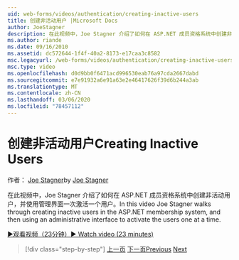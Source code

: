 ```yaml
---
uid: web-forms/videos/authentication/creating-inactive-users
title: 创建非活动用户 |Microsoft Docs
author: JoeStagner
description: 在此视频中，Joe Stagner 介绍了如何在 ASP.NET 成员资格系统中创建非活动用户，然后使用管理界面激活用户 。
ms.author: riande
ms.date: 09/16/2010
ms.assetid: dc572644-1f4f-40a2-8173-e17caa3c8582
msc.legacyurl: /web-forms/videos/authentication/creating-inactive-users
msc.type: video
ms.openlocfilehash: d0d9bb0f6471acd996530eab76a97cda2667dabd
ms.sourcegitcommit: e7e91932a6e91a63e2e46417626f39d6b244a3ab
ms.translationtype: MT
ms.contentlocale: zh-CN
ms.lasthandoff: 03/06/2020
ms.locfileid: "78457112"
---
```

# <a name="creating-inactive-users"></a><span data-ttu-id="8399a-103">创建非活动用户</span><span class="sxs-lookup"><span data-stu-id="8399a-103">Creating Inactive Users</span></span>

<span data-ttu-id="8399a-104">作者： [Joe Stagner](https://github.com/JoeStagner)</span><span class="sxs-lookup"><span data-stu-id="8399a-104">by [Joe Stagner](https://github.com/JoeStagner)</span></span>

<span data-ttu-id="8399a-105">在此视频中，Joe Stagner 介绍了如何在 ASP.NET 成员资格系统中创建非活动用户，并使用管理界面一次激活一个用户。</span><span class="sxs-lookup"><span data-stu-id="8399a-105">In this video Joe Stagner walks through creating inactive users in the ASP.NET membership system, and then using an administrative interface to activate the users one at a time.</span></span>

[<span data-ttu-id="8399a-106">&#9654;观看视频（23分钟）</span><span class="sxs-lookup"><span data-stu-id="8399a-106">&#9654; Watch video (23 minutes)</span></span>](https://channel9.msdn.com/Blogs/ASP-NET-Site-Videos/creating-inactive-users)

> [!div class="step-by-step"]
> <span data-ttu-id="8399a-107">[上一页](simple-web-service-authentication.md)
> [下一页](sql-injection-defense.md)</span><span class="sxs-lookup"><span data-stu-id="8399a-107">[Previous](simple-web-service-authentication.md)
[Next](sql-injection-defense.md)</span></span>
